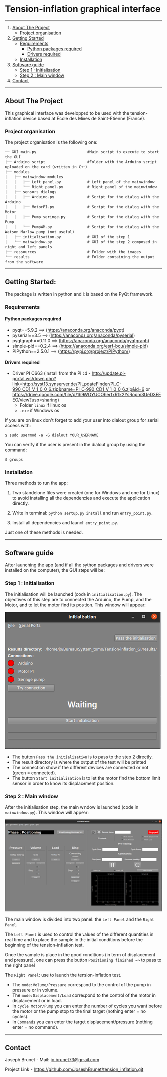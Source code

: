 # Tension-inflation graphical interface

---


1. [About The Project](#about-the-project)
	- [Project organisation](#project-organisation)
1. [Getting Started](#getting-started)
	- [Requirements](#requirements)
		- [Python packages required](#python-packages-required)
		- [Drivers required](#drivers-required)
	- [Installation](###installation)
1. [Software guide](#software-guide)
	- [Step 1 : Initialisation](#step-1-Initialisation)
	- [Step 2 : Main window](#step-2-main-window)
1. [Contact](#-contact)



---


## About The Project

This graphical interface was developped to be used with the tension-inflation device based at Ecole des Mines de Saint-Etienne (France).


### Project organisation

The project organisation is the following one:

```
── GUI_main.py                       #Main script to execute to start the GUI
├── Arduino_script                   #Folder with the Arduino script uploaded on the card (written in C++)
├── modules
│   ├── mainwindow_modules
│   │   ├── Left_panel.py            # Left panel of the mainwindow
│   │   └── Right_panel.py           # Right panel of the mainwindow
│   ├── sensors_dialogs
│   │   ├── Arduino.py               # Script for the dialog with the Arduino
│   │   ├── MotorPI.py               # Script for the dialog with the Motor
│   │   ├── Pump_seringe.py          # Script for the dialog with the Pump
│   │   └── PumpWM.py                # Script for the dialog with the Watson Marlow pump (not useful)
│   ├── initialisation.py            # GUI of the step 1
│   └── mainwindow.py                # GUI of the step 2 composed in right and left panels
├── ressources                       # Folder with the images
└── results                          # Folder containing the output from the software
```


---
## Getting Started:

The package is written in python and it is based on the PyQt framework.


### Requirements

#### Python packages required

* pyqt==5.9.2                 ==>  (https://anaconda.org/anaconda/pyqt)
* pyserial==3.5             ==>  (https://anaconda.org/anaconda/pyserial)
* pyqtgraph==0.11.0            ==>  (https://anaconda.org/anaconda/pyqtgraph)
* simple-pid==0.2.4           ==>  (https://anaconda.org/esrf-bcu/simple-pid)
* PIPython==2.5.0.1             ==>  (https://pypi.org/project/PIPython/)


#### Drivers required

* Driver PI C663 (install from the PI cd - http://update.pi-portal.ws/down.php?link=http://syst13.synserver.de/PIUpdateFinder/PI_C-990_CD1_V_1_0_0_6.zip&name=PI_C-990_CD1_V_1_0_0_6.zip&id=6  or https://drive.google.com/file/d/1h9WOYUCOherfxR1k2YsRopm3UeD3EEEO/view?usp=sharing)
	* Folder `linux` if linux os
	* `.exe` if Windows os


If you are on linux don't forget to add your user into dialout group for serial access with:
```
$ sudo usermod -a -G dialout YOUR_USERNAME
```
You can verify if the user is present in the dialout group by using the command:
```
$ groups
```



### Installation

Three methods to run the app:

1. Two standelone files were created (one for Windows and one for Linux) to avoid installing all the dependencies and execute the application directly.

2. Write in terminal: `python sertup.py install` and run `entry_point.py`.

3. Install all dependencies and launch `entry_point.py`.

Just one of these methods is needed.


---

## Software guide


After launching the app (and if all the python packages and drivers were installed on the computer), the GUI steps will be:


### Step 1 : Initialisation


The initialisation will be launched (code in `initialisation.py`). The objectives of this step are to connected the Arduino, the Pump, and the Motor, and to let the motor find its position. This window will appear:

![Ini step](./ressources/Ini_step.png)



* The button `Pass the initialisation` is to pass to the step 2 directly.
* The result directory is where the output of the test will be printed
* The connection show if the different devices are connected or not (green = connected).
* The button `Start initialisation` is to let the motor find the bottom limit sensor in order to know its displacement position.



### Step 2 : Main window


After the initialisation step, the main window is launched (code in `mainwindow.py`). This window will appear:

![Main step](./ressources/Main_step.png)

The main window is divided into two panel: the `Left Panel` and the `Right Panel`.

The `Left Panel` is used to control the values of the different quantities in real time and to place the sample in the initial conditions before the beginning of the tension-inflation test.

Once the sample is place in the good conditions (in term of displacement and pressure), one can press the button `Positioning finished =>` to pass to the right panel

The `Right Panel`: use to launch the tension-inflation test.
* The `mode:Volume/Pressure` correspond to the control of the pump in pressure or in volume.
* The `mode:Displacement/Load` correspond to the control of the motor in displacement or in load.
* In `cycle Motor/Pump` you can enter the number of cycles you want before the motor or the pump stop to the final target (nothing enter = no cycles).
* In `Commands` you can enter the target displacement/pressure (nothing enter = no command). 

---



## Contact

Joseph Brunet - Mail: jo.brunet73@gmail.com

Project Link - https://github.com/JosephBrunet/tension_inflation.git

